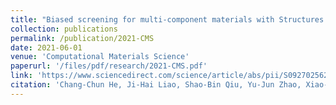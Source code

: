 ```yaml
---
title: "Biased screening for multi-component materials with Structures of Alloy Generation And Recognition (SAGAR)"
collection: publications
permalink: /publication/2021-CMS
date: 2021-06-01
venue: 'Computational Materials Science'
paperurl: '/files/pdf/research/2021-CMS.pdf'
link: 'https://www.sciencedirect.com/science/article/abs/pii/S0927025621001117'
citation: 'Chang-Chun He, Ji-Hai Liao, Shao-Bin Qiu, Yu-Jun Zhao, Xiao-Bao Yang 2021. &quot;Biased screening for multi-component materials with Structures of Alloy Generation And Recognition (SAGAR). &quot; <i>Comput. Mater. Sci. A </i> 2021, 193, 110386 https://doi.org/10.1021/acs.jpca.0c02431'
---
```

